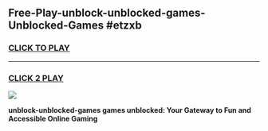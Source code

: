 
## Free-Play-unblock-unblocked-games-Unblocked-Games #etzxb
<h3>
<a href="https://news.freeplayer.one?title=unblock-unblocked-games&ref=8M">CLICK TO PLAY</a></h3>
<hr>

<h3>
<a href="https://news.freeplayer.one?title=unblock-unblocked-games&ref=8M">CLICK 2 PLAY</a>
  
</h3>

<a href="https://news.freeplayer.one?title=unblock-unblocked-games&ref=8M"><img src="https://clearcache.store/games.png"></a>


**unblock-unblocked-games games unblocked: Your Gateway to Fun and Accessible Online Gaming**
